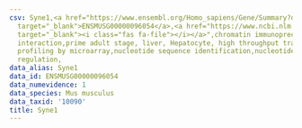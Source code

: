 ```yaml
---
csv: Syne1,<a href="https://www.ensembl.org/Homo_sapiens/Gene/Summary?db=core;g=ENSMUSG00000096054"
  target="_blank">ENSMUSG00000096054</a>,<a href="https://www.ncbi.nlm.nih.gov/pubmed/23834426"
  target="_blank"><i class="fas fa-file"></i></a>",chromatin immunoprecipitation assay,direct
  interaction,prime adult stage, liver, Hepatocyte, high throughput transcription
  profiling by microarray,nucleotide sequence identification,nucleotide sequence identification,transcriptional
  regulation,
data_alias: Syne1
data_id: ENSMUSG00000096054
data_numevidence: 1
data_species: Mus musculus
data_taxid: '10090'
title: Syne1
---
```

